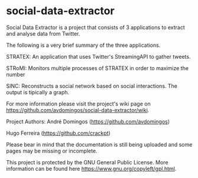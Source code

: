 social-data-extractor
=====================

Social Data Extractor is a project that consists of 3 applications to extract and analyse data from Twitter.

The following is a very brief summary of the three applications. 

STRATEX:
An application that uses Twitter's StreamingAPI to gather tweets.

STRoMI:
Monitors multiple processes of STRATEX in order to maximize the number 

SINC:
Reconstructs a social network based on social interactions. The output is tipically a graph.

For more information please visit the project's wiki page on
https://github.com/avdomingos/social-data-extractor/wiki. 

Project Authors: 
André Domingos (https://github.com/avdomingos)

Hugo Ferreira (https://github.com/crackpt)

Please bear in mind that the documentation is still being uploaded and some pages may be missing or incomplete.

This project is protected by the GNU General Public License. More information can be found here https://www.gnu.org/copyleft/gpl.html.
